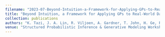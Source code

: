 ```yaml
---
filename: "2023-07-Beyond-Intuition-a-Framework-for-Applying-GPs-to-Real-World-Data"
title: "Beyond Intuition, a Framework for Applying GPs to Real-World Data"
collection: publications
authors: "K. Tazi, J. A. Lin, R. Viljoen, A. Gardner, T. John, H. Ge, R. E. Turner"
venue: "Structured Probabilistic Inference & Generative Modeling Workshop at ICML 2023"
---
```

